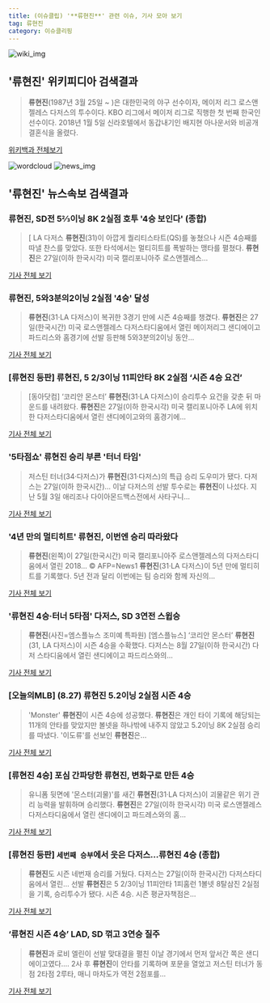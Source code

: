 ```yaml
---
title: (이슈클립) '**류현진**' 관련 이슈, 기사 모아 보기
tag: 류현진
category: 이슈클리핑
---
```

![wiki_img](https://user-images.githubusercontent.com/42597476/44503234-41136a80-a6d0-11e8-9071-6fc6418eafe4.png)
## **'**류현진**'** 위키피디아 검색결과
>**류현진**(1987년 3월 25일 ~ )은 대한민국의 야구 선수이자, 메이저 리그 로스앤젤레스 다저스의 투수이다. KBO 리그에서 메이저 리그로 직행한 첫 번째 한국인 선수이다. 2018년 1월 5일 신라호텔에서 동갑내기인 배지현 아나운서와 비공개 결혼식을 올렸다.

<a href="https://ko.wikipedia.org/wiki/류현진" target="_blank">위키백과 전체보기</a>

![wordcloud](https://s3.ap-northeast-2.amazonaws.com/lyrics101-wordcloud/2018-08-27-1535327025.png)
![news_img](https://user-images.githubusercontent.com/42597476/44507050-1206f400-a6e4-11e8-8d98-7ffbfebb353f.png)
## **'**류현진**'** 뉴스속보 검색결과
### **류현진**, SD전 5⅔이닝 8K 2실점 호투 '4승 보인다' (종합)

>[ LA 다저스 **류현진**(31)이 아깝게 퀄리티스타트(QS)를 놓쳤으나 시즌 4승째를 따낼 찬스를 맞았다. 또한 타석에서는 멀티히트를 폭발하는 맹타를 펼쳤다. **류현진**은 27일(이하 한국시각) 미국 캘리포니아주 로스앤젤레스...

<a href="http://www.mydaily.co.kr/new_yk/html/read.php?newsid=201808270702305894&ext=na" target="_blank">기사 전체 보기</a>

### **류현진**, 5와3분의2이닝 2실점 '4승' 달성

>**류현진**(31·LA 다저스)이 복귀한 3경기 만에 시즌 4승째를 챙겼다. **류현진**은 27일(한국시간) 미국 로스앤젤레스 다저스타디움에서 열린 메이저리그 샌디에이고 파드리스와 홈경기에 선발 등판해 5와3분의2이닝 동안...

<a href="http://news.joins.com/article/olink/22508351" target="_blank">기사 전체 보기</a>

### [**류현진** 등판] **류현진**, 5 2/3이닝 11피안타 8K 2실점 ‘시즌 4승 요건’

>[동아닷컴] ‘코리안 몬스터’ **류현진**(31·LA 다저스)이 승리투수 요건을 갖춘 뒤 마운드를 내려왔다. **류현진**은 27일(이하 한국시각) 미국 캘리포니아주 LA에 위치한 다저스타디움에서 열린 샌디에이고와의 홈경기에...

<a href="http://sports.donga.com/3/all/20180827/91689206/2" target="_blank">기사 전체 보기</a>

### '5타점쇼' **류현진** 승리 부른 '터너 타임'

>저스틴 터너(34·다저스)가 **류현진**(31·다저스)의 특급 승리 도우미가 됐다. 다저스는 27일(이하 한국시간)... 이날 다저스의 선발 투수로는 **류현진**이 나섰다. 지난 5월 3일 애리조나 다이아몬드백스전에서 사타구니...

<a href="http://www.osen.co.kr/article/G1110975844" target="_blank">기사 전체 보기</a>

### '4년 만의 멀티히트' **류현진**, 이번엔 승리 따라왔다

>**류현진**(왼쪽)이 27일(한국시간) 미국 캘리포니아주 로스앤젤레스의 다저스타디움에서 열린 2018... © AFP=News1 **류현진**(31‧LA 다저스)이 5년 만에 멀티히트를 기록했다. 5년 전과 달리 이번에는 팀 승리와 함께 자신의...

<a href="http://news1.kr/articles/?3408832" target="_blank">기사 전체 보기</a>

### '**류현진** 4승·터너 5타점' 다저스, SD 3연전 스윕승

>**류현진**(사진=엠스플뉴스 조미예 특파원)  [엠스플뉴스] ‘코리안 몬스터’ **류현진**(31, LA 다저스)이 시즌 4승을 수확했다.  다저스는 8월 27일(이하 한국시간) 다저 스타디움에서 열린 샌디에이고 파드리스와의...

<a href="http://www.mbcsportsplus.com/news/?mode=view&cate=2&b_idx=99884674.000" target="_blank">기사 전체 보기</a>

### [오늘의MLB] (8.27) **류현진** 5.2이닝 2실점 시즌 4승

>'Monster' **류현진**이 시즌 4승에 성공했다. **류현진**은 개인 타이 기록에 해당되는 11개의 안타를 맞았지만 볼넷을 하나밖에 내주지 않았고 5.2이닝 8K 2실점 승리를 따냈다. '이도류'를 선보인 **류현진**은...

<a href="http://sports.news.naver.com/wbaseball/news/read.nhn?oid=224&aid=0000004089" target="_blank">기사 전체 보기</a>

### [**류현진** 4승] 포심 간파당한 **류현진**, 변화구로 만든 4승

>유니폼 뒷면에 '몬스터(괴물)'를 새긴 **류현진**(31·LA 다저스)이 괴물같은 위기 관리 능력을 발휘하며 승리했다. **류현진**은 27일(이하 한국시각) 미국 로스앤젤레스 다저스타디움에서 열린 샌디에이고 파드레스와의 홈...

<a href="http://sports.chosun.com/news/ntype.htm?id=201808270100242180018552&servicedate=20180827" target="_blank">기사 전체 보기</a>

### [**류현진** 등판] `세번째 승부`에서 웃은 다저스...**류현진** 4승 (종합)

>**류현진**도 시즌 네번재 승리를 거뒀다. 다저스는 27일(이하 한국시간) 다저스타디움에서 열린... 선발 **류현진**은 5 2/3이닝 11피안타 1피홈런 1볼넷 8탈삼진 2실점을 기록, 승리투수가 됐다. 시즌 4승. 시즌 평균자책점은...

<a href="http://sports.mk.co.kr/view.php?year=2018&no=536143" target="_blank">기사 전체 보기</a>

### ‘**류현진** 시즌 4승’ LAD, SD 꺾고 3연승 질주

>**류현진**과 로비 엘린이 선발 맞대결을 펼친 이날 경기에서 먼저 앞서간 쪽은 샌디에이고였다.... 2사 후 **류현진**이 안타를 기록하며 포문을 열었고 저스틴 터너가 동점 2타점 2루타, 매니 마차도가 역전 2점포를...

<a href="http://www.newsen.com/news_view.php?uid=201808270742511040" target="_blank">기사 전체 보기</a>


